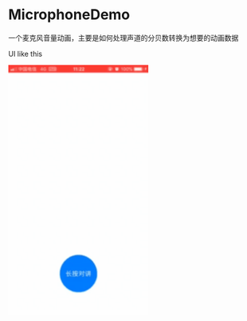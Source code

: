 # MicrophoneDemo

一个麦克风音量动画，主要是如何处理声道的分贝数转换为想要的动画数据

UI like this

<img src="https://github.com/wangwei123456/MicrophoneDemo/blob/master/MicrophoneDemo/screenshots/volueanimation.gif"  height="500" width="281">
